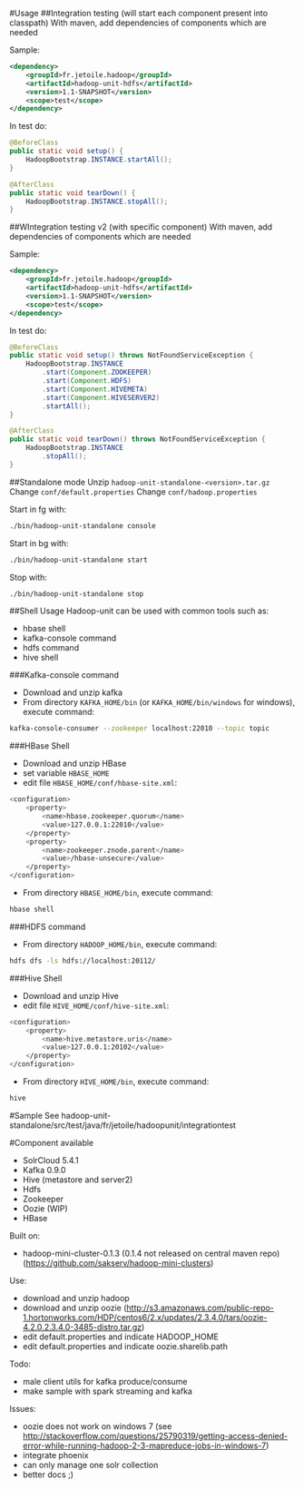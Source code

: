 #Usage
##Integration testing (will start each component present into classpath)
With maven, add dependencies of components which are needed

Sample:
```xml
<dependency>
    <groupId>fr.jetoile.hadoop</groupId>
    <artifactId>hadoop-unit-hdfs</artifactId>
    <version>1.1-SNAPSHOT</version>
    <scope>test</scope>
</dependency>
```

In test do:
```java
@BeforeClass
public static void setup() {
    HadoopBootstrap.INSTANCE.startAll();
}

@AfterClass
public static void tearDown() {
    HadoopBootstrap.INSTANCE.stopAll();
}
```

##WIntegration testing v2 (with specific component)
With maven, add dependencies of components which are needed

Sample:
```xml
<dependency>
    <groupId>fr.jetoile.hadoop</groupId>
    <artifactId>hadoop-unit-hdfs</artifactId>
    <version>1.1-SNAPSHOT</version>
    <scope>test</scope>
</dependency>
```

In test do:
```java
@BeforeClass
public static void setup() throws NotFoundServiceException {
    HadoopBootstrap.INSTANCE
        .start(Component.ZOOKEEPER)
        .start(Component.HDFS)
        .start(Component.HIVEMETA)
        .start(Component.HIVESERVER2)
        .startAll();
}

@AfterClass
public static void tearDown() throws NotFoundServiceException {
    HadoopBootstrap.INSTANCE
        .stopAll();
}
```

##Standalone mode
Unzip `hadoop-unit-standalone-<version>.tar.gz`
Change `conf/default.properties`
Change `conf/hadoop.properties`

Start in fg with:
```bash
./bin/hadoop-unit-standalone console
```

Start in bg with:
```bash
./bin/hadoop-unit-standalone start
```

Stop with:
```bash
./bin/hadoop-unit-standalone stop
```

##Shell Usage
Hadoop-unit can be used with common tools such as:

* hbase shell
* kafka-console command
* hdfs command
* hive shell

###Kafka-console command

* Download and unzip kafka
* From directory `KAFKA_HOME/bin` (or `KAFKA_HOME/bin/windows` for windows), execute command: 
```bash
kafka-console-consumer --zookeeper localhost:22010 --topic topic
```

###HBase Shell

* Download and unzip HBase
* set variable `HBASE_HOME`
* edit file `HBASE_HOME/conf/hbase-site.xml`:
```bash
<configuration>
	<property>
		<name>hbase.zookeeper.quorum</name>
		<value>127.0.0.1:22010</value>
	</property>
	<property>
		<name>zookeeper.znode.parent</name>
		<value>/hbase-unsecure</value>
	</property>
</configuration>
```

* From directory `HBASE_HOME/bin`, execute command: 
```bash
hbase shell
```

###HDFS command

* From directory `HADOOP_HOME/bin`, execute command: 
```bash
hdfs dfs -ls hdfs://localhost:20112/
```
###Hive Shell

* Download and unzip Hive
* edit file `HIVE_HOME/conf/hive-site.xml`:
```bash
<configuration>
	<property>
		<name>hive.metastore.uris</name>
		<value>127.0.0.1:20102</value>
	</property>
</configuration>
```
* From directory `HIVE_HOME/bin`, execute command: 
```bash
hive
```

#Sample
See hadoop-unit-standalone/src/test/java/fr/jetoile/hadoopunit/integrationtest

#Component available

* SolrCloud 5.4.1
* Kafka 0.9.0
* Hive (metastore and server2)
* Hdfs
* Zookeeper
* Oozie (WIP)
* HBase

Built on:

* hadoop-mini-cluster-0.1.3 (0.1.4 not released on central maven repo) (https://github.com/sakserv/hadoop-mini-clusters)

Use: 
* download and unzip hadoop
* download and unzip oozie (http://s3.amazonaws.com/public-repo-1.hortonworks.com/HDP/centos6/2.x/updates/2.3.4.0/tars/oozie-4.2.0.2.3.4.0-3485-distro.tar.gz)
* edit default.properties and indicate HADOOP_HOME
* edit default.properties and indicate oozie.sharelib.path

Todo:
* male client utils for kafka produce/consume
* make sample with spark streaming and kafka

Issues:
* oozie does not work on windows 7 (see http://stackoverflow.com/questions/25790319/getting-access-denied-error-while-running-hadoop-2-3-mapreduce-jobs-in-windows-7)
* integrate phoenix
* can only manage one solr collection
* better docs ;)
